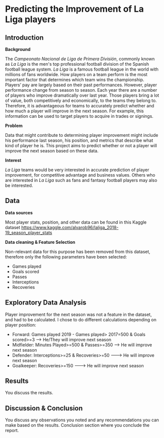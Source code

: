 # Predicting the Improvement of La Liga players

## Introduction


__Background__

The _Campeonato Nacional de Liga de Primera División_, commonly known as _La Liga_ is the men's top professional football division of the Spanish football league system. _La Liga_ is a famous football league in the world with millions of fans worldwide. How players on a team perform is the most important factor that determines which team wins the championship. Players’ pay are largely based on their past performances. However, player performance change from season to season. Each year there are a number of players who improve dramatically over last year. Those players bring a lot of value, both competitively and economically, to the teams they belong to. Therefore, it is advantageous for teams to accurately predict whether and how much a player will improve in the next season. For example, this information can be used to target players to acquire in trades or signings.

__Problem__

Data that might contribute to determining player improvement might include his performance last season, his position, and metrics that describe what kind of player he is. This project aims to predict whether or not a player will improve the next season based on these data.

__Interest__

_La Liga_ teams would be very interested in accurate prediction of player improvement, for competitive advantage and business values. Others who are interested in _La Liga_ such as fans and fantasy football players may also be interested.

## Data 

__Data sources__

Most player stats, position, and other data can be found in this Kaggle dataset https://www.kaggle.com/alvarob96/laliga_2018-19_season_player_stats

__Data cleaning & Feature Selection__

Non-relevant data for this purpose has been removed from this dataset, therefore only the following parameters have been selected:

* Games played
* Goals scored
* Passes
* Interceptions
* Recoveries

## Exploratory Data Analysis

Player improvement for the next season was not a feature in the dataset, and had to be calculated. I chose to do different calculations depending on player position:

* Forward: Games played 2019 - Games played> 2017=500 & Goals scored>=3 --> He/They will improve next season
* Midfielder: Minutes Played>=500 & Passes>=350 --> He will improve next season
* Defender: Interceptions>=25 & Recoveries>=50 ---> He will improve next season
* Goalkeeper: Recoveries>=150 ---> He will improve next season

## Results
You discuss the results.

## Discussion & Conclusion
You discuss any observations you noted and any recommendations you can make based on the results.
Conclusion section where you conclude the report.

